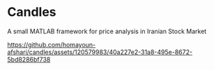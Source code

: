 # Candles
A small MATLAB framework for price analysis in Iranian Stock Market

https://github.com/homayoun-afshari/candles/assets/120579983/40a227e2-31a8-495e-8672-5bd8286bf738

